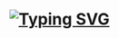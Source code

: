 #                 [![Typing SVG](https://readme-typing-svg.herokuapp.com?font=&color=4EAE0A&center=true&width=500&height=75&lines=+Hi+there+%F0%9F%91%8B;I'm+Lucas+Ferrari;Full-stack+Developer)](https://git.io/typing-svg)



<!--

- 🔭 I’m currently working on [YouTube Clone](https://github.com/Lnferrari/youtube-clon)
- 🌱 I’m currently learning MongoDB
- 👯 I’m looking to collaborate on ...
- 💬 Ask me about ...
- 📫 How to reach me: ...
- 😄 Pronouns: ...
- ⚡ Fun fact: ...

![html](https://img.shields.io/badge/HTML5-E34F26?style=for-the-badge&logo=html5&logoColor=white)
![css](https://img.shields.io/badge/CSS3-1572B6?style=for-the-badge&logo=css3&logoColor=white)
![saas](https://img.shields.io/badge/Sass-CC6699?style=for-the-badge&logo=sass&logoColor=white)
![Bootstrap](https://img.shields.io/badge/Bootstrap-563D7C?style=for-the-badge&logo=bootstrap&logoColor=white)

![python](https://img.shields.io/badge/Python-14354C?style=for-the-badge&logo=python&logoColor=white)
![markdown](https://img.shields.io/badge/Markdown-000000?style=for-the-badge&logo=markdown&logoColor=white)
![javascript](https://img.shields.io/badge/JavaScript-323330?style=for-the-badge&logo=javascript&logoColor=F7DF1E)
![react](https://img.shields.io/badge/React-20232A?style=for-the-badge&logo=react&logoColor=61DAFB)
![node](https://img.shields.io/badge/Node.js-43853D?style=for-the-badge&logo=node.js&logoColor=white)

-->

<!-- Comming soon:
![vue](https://img.shields.io/badge/Vue.js-35495E?style=for-the-badge&logo=vue.js&logoColor=4FC08D)
![angular](https://img.shields.io/badge/Angular-DD0031?style=for-the-badge&logo=angular&logoColor=white)
-->


<!--
**Lnferrari/Lnferrari** is a ✨ _special_ ✨ repository because its `README.md` (this file) appears on your GitHub profile.

Here are some ideas to get you started:


-->

